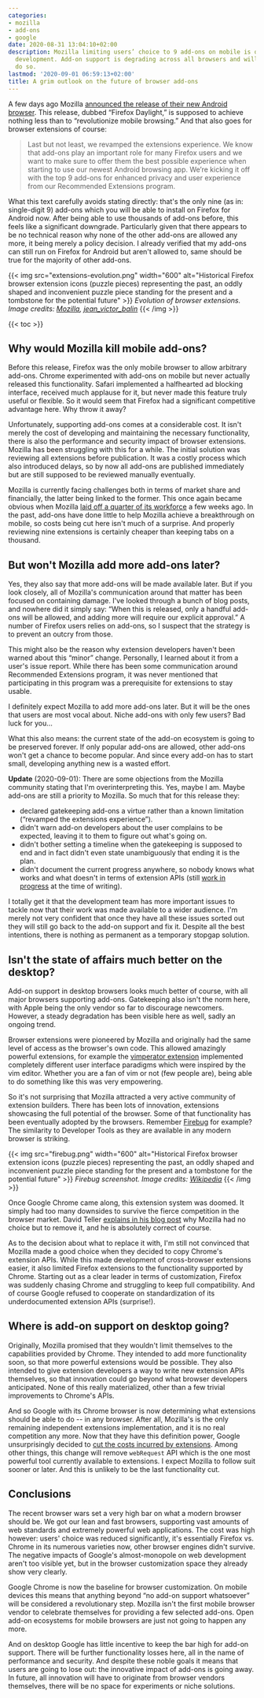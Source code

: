 ```yaml
---
categories:
- mozilla
- add-ons
- google
date: 2020-08-31 13:04:10+02:00
description: Mozilla limiting users’ choice to 9 add-ons on mobile is only the latest
  development. Add-on support is degrading across all browsers and will continue to
  do so.
lastmod: '2020-09-01 06:59:13+02:00'
title: A grim outlook on the future of browser add-ons
---
```


A few days ago Mozilla [announced the release of their new Android browser](https://blog.mozilla.org/blog/2020/08/25/introducing-a-new-firefox-for-android-experience/). This release, dubbed “Firefox Daylight,” is supposed to achieve nothing less than to “revolutionize mobile browsing.” And that also goes for browser extensions of course:

> Last but not least, we revamped the extensions experience. We know that add-ons play an important role for many Firefox users and we want to make sure to offer them the best possible experience when starting to use our newest Android browsing app. We’re kicking it off with the top 9 add-ons for enhanced privacy and user experience from our Recommended Extensions program.

What this text carefully avoids stating directly: that's the only nine (as in: single-digit 9) add-ons which you will be able to install on Firefox for Android now. After being able to use thousands of add-ons before, this feels like a significant downgrade. Particularly given that there appears to be no technical reason why none of the other add-ons are allowed any more, it being merely a policy decision. I already verified that my add-ons can still run on Firefox for Android but aren't allowed to, same should be true for the majority of other add-ons.

{{< img src="extensions-evolution.png" width="600" alt="Historical Firefox browser extension icons (puzzle pieces) representing the past, an oddly shaped and inconvenient puzzle piece standing for the present and a tombstone for the potential future" >}}
<em>
  Evolution of browser extensions. Image credits:
  <a href="https://dxr.mozilla.org/mozilla-central/source/" rel="nofollow">Mozilla</a>,
  <a href="https://openclipart.org/detail/28292/iconpuzzle2green" rel="nofollow">jean_victor_balin</a>
</em>
{{< /img >}}

{{< toc >}}

## Why would Mozilla kill mobile add-ons?

Before this release, Firefox was the only mobile browser to allow arbitrary add-ons. Chrome experimented with add-ons on mobile but never actually released this functionality. Safari implemented a halfhearted ad blocking interface, received much applause for it, but never made this feature truly useful or flexible. So it would seem that Firefox had a significant competitive advantage here. Why throw it away?

Unfortunately, supporting add-ons comes at a considerable cost. It isn't merely the cost of developing and maintaining the necessary functionality, there is also the performance and security impact of browser extensions. Mozilla has been struggling with this for a while. The initial solution was reviewing all extensions before publication. It was a costly process which also introduced delays, so by now all add-ons are published immediately but are still supposed to be reviewed manually eventually.

Mozilla is currently facing challenges both in terms of market share and financially, the latter being linked to the former. This once again became obvious when Mozilla [laid off a quarter of its workforce](https://blog.mozilla.org/blog/2020/08/11/changing-world-changing-mozilla/) a few weeks ago. In the past, add-ons have done little to help Mozilla achieve a breakthrough on mobile, so costs being cut here isn't much of a surprise. And properly reviewing nine extensions is certainly cheaper than keeping tabs on a thousand.

## But won't Mozilla add more add-ons later?

Yes, they also say that more add-ons will be made available later. But if you look closely, all of Mozilla's communication around that matter has been focused on containing damage. I've looked through a bunch of blog posts, and nowhere did it simply say: “When this is released, only a handful add-ons will be allowed, and adding more will require our explicit approval.” A number of Firefox users relies on add-ons, so I suspect that the strategy is to prevent an outcry from those.

This might also be the reason why extension developers haven't been warned about this “minor” change. Personally, I learned about it from a user's issue report. While there has been some communication around Recommended Extensions program, it was never mentioned that participating in this program was a prerequisite for extensions to stay usable.

I definitely expect Mozilla to add more add-ons later. But it will be the ones that users are most vocal about. Niche add-ons with only few users? Bad luck for you…

What this also means: the current state of the add-on ecosystem is going to be preserved forever. If only popular add-ons are allowed, other add-ons won't get a chance to become popular. And since every add-on has to start small, developing anything new is a wasted effort.

**Update** (2020-09-01): There are some objections from the Mozilla community stating that I'm overinterpreting this. Yes, maybe I am. Maybe add-ons are still a priority to Mozilla. So much that for this release they:

* declared gatekeeping add-ons a virtue rather than a known limitation (“revamped the extensions experience”).
* didn't warn add-on developers about the user complains to be expected, leaving it to them to figure out what's going on.
* didn't bother setting a timeline when the gatekeeping is supposed to end and in fact didn't even state unambiguously that ending it is the plan.
* didn't document the current progress anywhere, so nobody knows what works and what doesn't in terms of extension APIs (still [work in progress](https://github.com/mozilla-mobile/fenix/issues/14034) at the time of writing).

I totally get it that the development team has more important issues to tackle now that their work was made available to a wider audience. I'm merely not very confident that once they have all these issues sorted out they will still go back to the add-on support and fix it. Despite all the best intentions, there is nothing as permanent as a temporary stopgap solution.

## Isn't the state of affairs much better on the desktop?

Add-on support in desktop browsers looks much better of course, with all major browsers supporting add-ons. Gatekeeping also isn't the norm here, with Apple being the only vendor so far to discourage newcomers. However, a steady degradation has been visible here as well, sadly an ongoing trend.

Browser extensions were pioneered by Mozilla and originally had the same level of access as the browser's own code. This allowed amazingly powerful extensions, for example the [vimperator extension](https://en.wikipedia.org/wiki/Vimperator) implemented completely different user interface paradigms which were inspired by the vim editor. Whether you are a fan of vim or not (few people are), being able to do something like this was very empowering.

So it's not surprising that Mozilla attracted a very active community of extension builders. There has been lots of innovation, extensions showcasing the full potential of the browser. Some of that functionality has been eventually adopted by the browsers. Remember [Firebug](https://en.wikipedia.org/wiki/Firebug_(software)) for example? The similarity to Developer Tools as they are available in any modern browser is striking.

{{< img src="firebug.png" width="600" alt="Historical Firefox browser extension icons (puzzle pieces) representing the past, an oddly shaped and inconvenient puzzle piece standing for the present and a tombstone for the potential future" >}}
<em>
  Firebug screenshot. Image credits:
  <a href="https://commons.wikimedia.org/wiki/File:Firebug_extension_screenshot.png" rel="nofollow">Wikipedia</a>
</em>
{{< /img >}}

Once Google Chrome came along, this extension system was doomed. It simply had too many downsides to survive the fierce competition in the browser market. David Teller [explains in his blog post](https://yoric.github.io/post/why-did-mozilla-remove-xul-addons/) why Mozilla had no choice but to remove it, and he is absolutely correct of course.

As to the decision about what to replace it with, I'm still not convinced that Mozilla made a good choice when they decided to copy Chrome's extension APIs. While this made development of cross-browser extensions easier, it also limited Firefox extensions to the functionality supported by Chrome. Starting out as a clear leader in terms of customization, Firefox was suddenly chasing Chrome and struggling to keep full compatibility. And of course Google refused to cooperate on standardization of its underdocumented extension APIs (surprise!).

## Where is add-on support on desktop going?

Originally, Mozilla promised that they wouldn't limit themselves to the capabilities provided by Chrome. They intended to add more functionality soon, so that more powerful extensions would be possible. They also intended to give extension developers a way to write new extension APIs themselves, so that innovation could go beyond what browser developers anticipated. None of this really materialized, other than a few trivial improvements to Chrome's APIs.

And so Google with its Chrome browser is now determining what extensions should be able to do -- in any browser. After all, Mozilla's is the only remaining independent extensions implementation, and it is no real competition any more. Now that they have this definition power, Google unsurprisingly decided to [cut the costs incurred by extensions](https://www.ghacks.net/2019/11/13/google-implements-controversial-manifest-v3-in-chrome-canary-80/). Among other things, this change will remove `webRequest` API which is the one most powerful tool currently available to extensions. I expect Mozilla to follow suit sooner or later. And this is unlikely to be the last functionality cut.

## Conclusions

The recent browser wars set a very high bar on what a modern browser should be. We got our lean and fast browsers, supporting vast amounts of web standards and extremely powerful web applications. The cost was high however: users' choice was reduced significantly, it's essentially Firefox vs. Chrome in its numerous varieties now, other browser engines didn't survive. The negative impacts of Google's almost-monopole on web development aren't too visible yet, but in the browser customization space they already show very clearly.

Google Chrome is now the baseline for browser customization. On mobile devices this means that anything beyond “no add-on support whatsoever” will be considered a revolutionary step. Mozilla isn't the first mobile browser vendor to celebrate themselves for providing a few selected add-ons. Open add-on ecosystems for mobile browsers are just not going to happen any more.

And on desktop Google has little incentive to keep the bar high for add-on support. There will be further functionality losses here, all in the name of performance and security. And despite these noble goals it means that users are going to lose out: the innovative impact of add-ons is going away. In future, all innovation will have to originate from browser vendors themselves, there will be no space for experiments or niche solutions.
